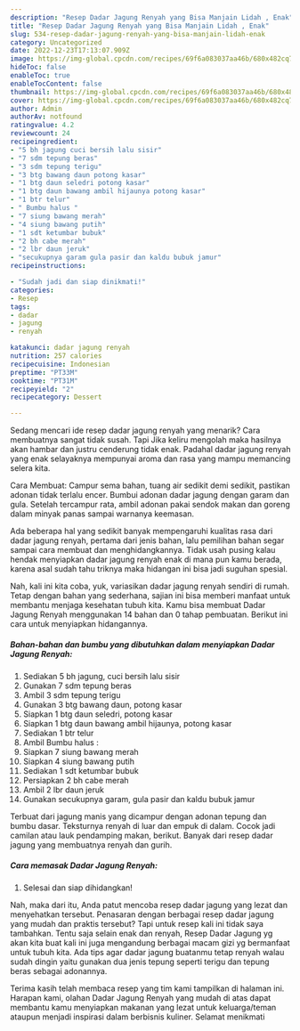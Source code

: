 ```yaml
---
description: "Resep Dadar Jagung Renyah yang Bisa Manjain Lidah , Enak"
title: "Resep Dadar Jagung Renyah yang Bisa Manjain Lidah , Enak"
slug: 534-resep-dadar-jagung-renyah-yang-bisa-manjain-lidah-enak
category: Uncategorized
date: 2022-12-23T17:13:07.909Z
image: https://img-global.cpcdn.com/recipes/69f6a083037aa46b/680x482cq70/dadar-jagung-renyah-foto-resep-utama.jpg
hideToc: false
enableToc: true
enableTocContent: false
thumbnail: https://img-global.cpcdn.com/recipes/69f6a083037aa46b/680x482cq70/dadar-jagung-renyah-foto-resep-utama.jpg
cover: https://img-global.cpcdn.com/recipes/69f6a083037aa46b/680x482cq70/dadar-jagung-renyah-foto-resep-utama.jpg
author: Admin
authorAv: notfound
ratingvalue: 4.2
reviewcount: 24
recipeingredient:
- "5 bh jagung cuci bersih lalu sisir"
- "7 sdm tepung beras"
- "3 sdm tepung terigu"
- "3 btg bawang daun potong kasar"
- "1 btg daun seledri potong kasar"
- "1 btg daun bawang ambil hijaunya potong kasar"
- "1 btr telur"
- " Bumbu halus "
- "7 siung bawang merah"
- "4 siung bawang putih"
- "1 sdt ketumbar bubuk"
- "2 bh cabe merah"
- "2 lbr daun jeruk"
- "secukupnya garam gula pasir dan kaldu bubuk jamur"
recipeinstructions:

- "Sudah jadi dan siap dinikmati!"
categories:
- Resep
tags:
- dadar
- jagung
- renyah

katakunci: dadar jagung renyah 
nutrition: 257 calories
recipecuisine: Indonesian
preptime: "PT33M"
cooktime: "PT31M"
recipeyield: "2"
recipecategory: Dessert

---
```



Sedang mencari ide resep dadar jagung renyah yang menarik? Cara membuatnya sangat tidak susah. Tapi Jika keliru mengolah maka hasilnya akan hambar dan justru cenderung tidak enak. Padahal dadar jagung renyah yang enak selayaknya mempunyai aroma dan rasa yang mampu memancing selera kita.


Cara Membuat: Campur sema bahan, tuang air sedikit demi sedikit, pastikan adonan tidak terlalu encer. Bumbui adonan dadar jagung dengan garam dan gula. Setelah tercampur rata, ambil adonan pakai sendok makan dan goreng dalam minyak panas sampai warnanya keemasan.

Ada beberapa hal yang sedikit banyak mempengaruhi kualitas rasa dari dadar jagung renyah, pertama dari jenis bahan, lalu pemilihan bahan segar sampai cara membuat dan menghidangkannya. Tidak usah pusing kalau hendak menyiapkan dadar jagung renyah enak di mana pun kamu berada, karena asal sudah tahu triknya maka hidangan ini bisa jadi suguhan spesial.


Nah, kali ini kita coba, yuk, variasikan dadar jagung renyah sendiri di rumah. Tetap dengan bahan yang sederhana, sajian ini bisa memberi manfaat untuk membantu menjaga kesehatan tubuh kita. Kamu bisa membuat Dadar Jagung Renyah menggunakan 14 bahan dan 0 tahap pembuatan. Berikut ini cara untuk menyiapkan hidangannya.

<!--inarticleads1-->

##### Bahan-bahan dan bumbu yang dibutuhkan dalam menyiapkan Dadar Jagung Renyah:

1. Sediakan 5 bh jagung, cuci bersih lalu sisir
1. Gunakan 7 sdm tepung beras
1. Ambil 3 sdm tepung terigu
1. Gunakan 3 btg bawang daun, potong kasar
1. Siapkan 1 btg daun seledri, potong kasar
1. Siapkan 1 btg daun bawang ambil hijaunya, potong kasar
1. Sediakan 1 btr telur
1. Ambil  Bumbu halus :
1. Siapkan 7 siung bawang merah
1. Siapkan 4 siung bawang putih
1. Sediakan 1 sdt ketumbar bubuk
1. Persiapkan 2 bh cabe merah
1. Ambil 2 lbr daun jeruk
1. Gunakan secukupnya garam, gula pasir dan kaldu bubuk jamur


Terbuat dari jagung manis yang dicampur dengan adonan tepung dan bumbu dasar. Teksturnya renyah di luar dan empuk di dalam. Cocok jadi camilan atau lauk pendamping makan, berikut. Banyak dari resep dadar jagung yang membuatnya renyah dan gurih. 

<!--inarticleads2-->

##### Cara memasak Dadar Jagung Renyah:


1. Selesai dan siap dihidangkan!

Nah, maka dari itu, Anda patut mencoba resep dadar jagung yang lezat dan menyehatkan tersebut. Penasaran dengan berbagai resep dadar jagung yang mudah dan praktis tersebut? Tapi untuk resep kali ini tidak saya tambahkan. Tentu saja selain enak dan renyah, Resep Dadar Jagung yg akan kita buat kali ini juga mengandung berbagai macam gizi yg bermanfaat untuk tubuh kita. Ada tips agar dadar jagung buatanmu tetap renyah walau sudah dingin yaitu gunakan dua jenis tepung seperti terigu dan tepung beras sebagai adonannya. 

Terima kasih telah membaca resep yang tim kami tampilkan di halaman ini. Harapan kami, olahan Dadar Jagung Renyah yang mudah di atas dapat membantu kamu menyiapkan makanan yang lezat untuk keluarga/teman ataupun menjadi inspirasi dalam berbisnis kuliner. Selamat menikmati
